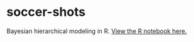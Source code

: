 # soccer-shots
Bayesian hierarchical modeling in R. [View the R notebook here.](https://willfleming.github.io/soccer-shots)
